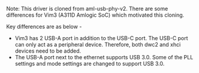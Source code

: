 Note:
This driver is cloned from aml-usb-phy-v2. There are some differences for Vim3 (A311D Amlogic SoC)
which motivated this cloning.

Key differences are as below -

- Vim3 has 2 USB-A port in addition to the USB-C port. The USB-C port can only act as a peripheral
  device. Therefore, both dwc2 and xhci devices need to be added.
- The USB-A port next to the ethernet supports USB 3.0. Some of the PLL settings and mode settings
  are changed to support USB 3.0.
